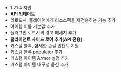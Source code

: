 - 1.21.4 지원
- **API 업데이트**
- 리로드시, 플레이어에게 리소스팩을 재전송하는 기능 추가
- 아이템 이름 기본값 추가
- 플러그인 로드시의 경고 메세지 추가
- **클라이언트 사이드 로어 추가(API 전용)**
- 커스텀 블록, 섬세한 손길 인챈트 지원
- 커스텀 블록 populator 추가
- 커스텀 아이템 Armor 설정 추가
- 커스텀 아이템 내구성 옵션 추가